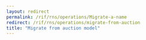 ```yaml
---
layout: redirect
permalink: /rif/rns/operations/Migrate-a-name
redirect: /rif/rns/operations/migrate-from-auction
title: "Migrate from auction model"
---
```

